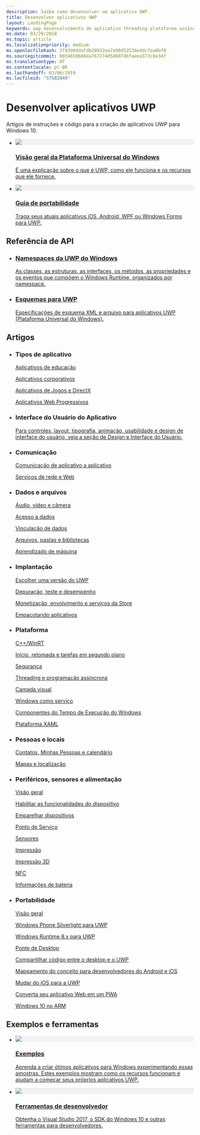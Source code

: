 ```yaml
---
description: Saiba como desenvolver um aplicativo UWP.
title: Desenvolver aplicativos UWP
layout: LandingPage
keywords: uwp desenvolvimento de aplicativo threading plataforma assíncrona visão geral portal desenvolver desenvolvedores
ms.date: 03/29/2018
ms.topic: article
ms.localizationpriority: medium
ms.openlocfilehash: 2f8390ddafdb20032ea7a96d52534e4dcfaa6bf0
ms.sourcegitcommit: b034650b684a767274d5d88746faeea373c8e34f
ms.translationtype: HT
ms.contentlocale: pt-BR
ms.lasthandoff: 03/06/2019
ms.locfileid: "57582040"
---
```

<div> 
<h1>Desenvolver aplicativos UWP</h1>
<p>Artigos de instruções e código para a criação de aplicativos UWP para Windows 10. </p> 
</div>

<ul class="panelContent cardsH" style="margin-left: 1px">
    <li>
        <a href="/windows/uwp/get-started/universal-application-platform-guide" style="display:block">
        <div class="cardSize">
            <div class="cardPadding">
                <div class="card">
                    <div class="cardImageOuter">
                        <div class="cardImage" style="background-color: #f2f2f2">                 
                            <img src="https://docs.microsoft.com//media/hubs/windows/win_developer-uwp.svg" alt=" "/>
                        </div>
                    </div>
                    <div class="cardText">
                        <h3>Visão geral da Plataforma Universal do Windows</h3>
                        <p>É uma explicação sobre o que é UWP, como ele funciona e os recursos que ele fornece.</p>
                    </div>
                </div>
            </div>
        </div>
        </a>
    </li>
    <li>
        <a href="/windows/uwp/porting/index" style="display:block">
        <div class="cardSize">
            <div class="cardPadding">
                <div class="card">
                    <div class="cardImageOuter">
                        <div class="cardImage" style="background-color: #f2f2f2">                
                            <img src="https://docs.microsoft.com/media/illustrations/teams-fast-track.svg" alt=" " />
                        </div>
                    </div>                
                    <div class="cardText">
                        <h3>Guia de portabilidade</h3>
                        <p>Traga seus atuais aplicativos iOS, Android, WPF ou Windows Forms para UWP. </p>
                    </div>
                </div>
            </div>
        </div>
        </a>
    </li>                 
</ul>

## <a name="api-reference"></a>Referência de API

<ul class="panelContent cardsH" style="margin-left: 1px">
    <li>
        <a href="/uwp/api" style="display:block">
        <div class="cardSize">
            <div class="cardPadding">
                <div class="card">
                    <div class="cardText">
                        <h3>Namespaces da UWP do Windows</h3>
                        <p>As classes, as estruturas, as interfaces, os métodos, as propriedades e os eventos que compõem o Windows Runtime, organizados por namespace.</p>
                    </div>
                </div>
            </div>
        </div>
        </a>
    </li>
    <li>
        <a href="/uwp/schemas/" style="display:block">
        <div class="cardSize">
            <div class="cardPadding">
                <div class="card">
                    <div class="cardText">
                        <h3>Esquemas para UWP</h3>
                        <p>Especificações de esquema XML e arquivo para aplicativos UWP (Plataforma Universal do Windows). </p>
                    </div>
                </div>
            </div>
        </div>
        </a>
    </li>                 
</ul>

## <a name="articles"></a>Artigos

<ul class="panelContent cardsL" style="margin-left: 1px">
    <li>              
        <div style="display:block" class="cardSize">
            <div style="display:block" class="cardPadding">
                <div style="display:block" class="card">
                    <div style="display:block" class="cardText">
                        <h3>Tipos de aplicativo</h3>
                        <p style="display: block;"><a  href="/windows/uwp/apps-for-education/">Aplicativos de educação</a></p>
                        <p style="display: block;"><a  href="/windows/uwp/enterprise/">Aplicativos corporativos</a></p>
                        <p style="display: block;"><a  href="/windows/uwp/gaming/">Aplicativos de Jogos e DirectX</a></p>
                        <p style="display: block;"><a  href="/microsoft-edge/progressive-web-apps">Aplicativos Web Progressivos</a></p>
                    </div>
                </div>
            </div>
        </div>        
    </li>  
    <li>
        <div style="display:block" class="cardSize">
            <div style="display:block" class="cardPadding">
                <div style="display:block" class="card">
                    <div style="display:block" class="cardText">
                        <h3>Interface do Usuário do Aplicativo</h3>
                        <p><a href="https://developer.microsoft.com/windows/apps/design">Para controles, layout, tipografia, animação, usabilidade e design de interface do usuário, veja a seção de Design e Interface do Usuário.</a></p>
                    </div>
                </div>
            </div>
        </div>
    </li>       
    <li>    
        <div style="display:block" class="cardSize">
            <div style="display:block" class="cardPadding">
                <div style="display:block" class="card">
                    <div style="display:block" class="cardText">
                        <h3>Comunicação</h3>
                        <p><a style="display:block" href="/windows/uwp/app-to-app/">Comunicação de aplicativo a aplicativo</a></p>
                        <p><a style="display:block" href="/windows/uwp/networking/">Serviços de rede e Web</a></p>
                    </div>
                </div>
            </div>
        </div>
    </li>
    <li>
        <div style="display:block"  class="cardSize">
            <div style="display:block"  class="cardPadding">
                <div style="display:block"  class="card">
                    <div style="display:block"  class="cardText">
                        <h3>Dados e arquivos</h3>
                        <p style="display:block"><a href="/windows/uwp/audio-video-camera/">Áudio, vídeo e câmera</a></p>
                        <p><a href="/windows/uwp/data-access/" style="display:block" >Acesso a dados</a></p>
                        <p><a href="/windows/uwp/data-binding/"style="display:block" >Vinculação de dados</a></p>
                        <p><a href="/windows/uwp/files/" style="display:block" >Arquivos, pastas e bibliotecas</a></p>
                        <p style="display:block"><a href="/windows/uwp/machine-learning/">Aprendizado de máquina</a></p>
                    </div>
                </div>
            </div>
        </div>
    </li>    
    <li>              
        <div class="cardSize" style="display:block">
            <div class="cardPadding" style="display:block">
                <div class="card" style="display:block">
                    <div class="cardText" style="display:block">
                        <h3>Implantação</h3>
                        <p style="display:block"><a href="/windows/uwp/updates-and-versions/choose-a-uwp-version">Escolher uma versão do UWP</a></p>
                        <p style="display:block"><a href="/windows/uwp/debug-test-perf/">Depuração, teste e desempenho</a></p>
                        <p style="display:block"><a href="/windows/uwp/monetize/">Monetização, envolvimento e serviços da Store</a></p>                        
                        <p style="display:block"><a href="/windows/uwp/packaging/">Empacotando aplicativos</a></p>
                    </div>
                </div>
            </div>
        </div>        
    </li>       
    <li>              
        <div style="display:block" class="cardSize">
            <div style="display:block" class="cardPadding">
                <div style="display:block" class="card">
                    <div style="display:block" class="cardText">
                        <h3>Plataforma</h3>
                        <p style="display:block"><a href="/windows/uwp/cpp-and-winrt-apis/">C++/WinRT</a></p>
                        <p style="display:block"><a href="/windows/uwp/launch-resume/">Início, retomada e tarefas em segundo plano</a></p>
                        <p style="display:block"><a href="/windows/uwp/security/">Segurança</a></p>
                        <p style="display:block"><a href="/windows/uwp/threading-async/">Threading e programação assíncrona</a></p>
                        <p style="display:block"><a href="/windows/uwp/composition/visual-layer">Camada visual</a></p>
                        <p style="display:block"><a href="/windows/uwp/updates-and-versions/application-development-for-windows-as-a-service">Windows como serviço</a></p>
                        <p style="display:block"><a href="/windows/uwp/winrt-components/">Componentes do Tempo de Execução do Windows</a></p>                 
                        <p style="display:block"><a href="/windows/uwp/xaml-platform/">Plataforma XAML</a></p>                    
                    </div>
                </div>
            </div>
        </div>        
    </li>
     <li>              
        <div style="display:block" class="cardSize">
            <div style="display:block" class="cardPadding">
                <div style="display:block" class="card">
                    <div style="display:block" class="cardText">
                        <h3>Pessoas e locais</h3>
                        <p style="display:block"><a href="/windows/uwp/contacts-and-calendar/">Contatos, Minhas Pessoas e calendário</a></p>
                        <p style="display:block"><a href="/windows/uwp/maps-and-location/">Mapas e localização</a></p>
                    </div>
                </div>
            </div>
        </div>        
    </li>      
     <li>              
        <div style="display:block" class="cardSize">
            <div style="display:block" class="cardPadding">
                <div style="display:block" class="card">
                    <div style="display:block" class="cardText">
                        <h3>Periféricos, sensores e alimentação</h3>
                        <p style="display:block"><a href="/windows/uwp/contacts-and-calendar/">Visão geral</a></p>
                        <p style="display:block"><a href="/windows/uwp/devices-sensors/enable-device-capabilities">Habilitar as funcionalidades do dispositivo</a></p>
                        <p style="display:block"><a href="/windows/uwp/devices-sensors/pair-devices">Emparelhar dispositivos</a></p>
                        <p style="display:block"><a href="/windows/uwp/devices-sensors/point-of-service">Ponto de Serviço</a></p>
                        <p style="display:block"><a href="/windows/uwp/devices-sensors/sensors">Sensores</a></p>
                        <p style="display:block"><a href="/windows/uwp/devices-sensors/printing-and-scanning">Impressão</a></p>
                        <p style="display:block"><a href="/windows/uwp/devices-sensors/3d-printing">Impressão 3D</a></p>
                        <p style="display:block"><a href="/windows/uwp/devices-sensors/nfc">NFC</a></p>
                        <p style="display:block"><a href="/windows/uwp/devices-sensors/get-battery-info">Informações de bateria</a></p>
                    </div>
                </div>
            </div>
        </div>        
    </li> 
     <li>              
        <div style="display:block" class="cardSize">
            <div style="display:block" class="cardPadding">
                <div style="display:block" class="card">
                    <div style="display:block" class="cardText">
                        <h3>Portabilidade</h3>
                        <p style="display:block"><a href="/windows/uwp/porting/">Visão geral</a></p>
                        <p style="display:block"><a href="/windows/uwp/porting/wpsl-to-uwp-root">Windows Phone Silverlight para UWP</a></p>
                        <p style="display:block"><a href="/windows/uwp/porting/w8x-to-uwp-root">Windows Runtime 8.x para UWP</a></p>
                        <p style="display:block"><a href="/windows/uwp/porting/desktop-to-uwp-root">Ponte de Desktop</a></p>
                        <p style="display:block"><a href="/windows/uwp/porting/desktop-to-uwp-migrate">Compartilhar código entre o desktop e o UWP</a></p>
                        <p style="display:block"><a href="/windows/uwp/porting/android-ios-uwp-map">Mapeamento do conceito para desenvolvedores do Android e iOS</a></p>
                        <p style="display:block"><a href="/windows/uwp/porting/ios-to-uwp-root">Mudar do iOS para a UWP</a></p>
                        <p style="display:block"><a href="/microsoft-edge/progressive-web-apps">Converta seu aplicativo Web em um PWA</a></p>
                        <p style="display:block"><a href="/windows/uwp/porting/apps-on-arm">Windows 10 no ARM</a></p>
                    </div>
                </div>
            </div>
        </div>        
    </li>           
    <!-- <li>              
        <div style="display:block" class="cardSize">
            <div style="display:block" class="cardPadding">
                <div style="display:block" class="card">
                    <div style="display:block" class="cardText">
                        <h3>Processes and threading</h3>
                        <p style="display:block"><a href="/windows/uwp/launch-resume/">Launching, resuming, and background tasks</a></p>
                        <p style="display:block"><a href="/windows/uwp/threading-async/">Threading and async programming</a></p>
                    </div>
                </div>
            </div>
        </div>        
    </li>                         -->
</ul>


 ## <a name="samples-and-tools"></a>Exemplos e ferramentas

 <ul class="panelContent cardsH" style="margin-left: 1px">
    <li>
        <a href="https://developer.microsoft.com/windows/samples">
        <div class="cardSize">
            <div class="cardPadding">
                <div class="card">
                    <div class="cardImageOuter">
                        <div class="cardImage" style="background-color: #f2f2f2">                 
                            <img src="https://docs.microsoft.com/media/illustrations/sql-database-develop.svg" alt=" "/>
                        </div>
                    </div>
                    <div class="cardText">
                        <h3>Exemplos</h3>
                        <p> Aprenda a criar ótimos aplicativos para Windows experimentando essas amostras. Estes exemplos mostram como os recursos funcionam e ajudam a começar seus próprios aplicativos UWP.</p>
                    </div>
                </div>
            </div>
        </div>
        </a>
    </li>
    <li>
        <a href="https://developer.microsoft.com/windows/downloads" style="display:block">
        <div class="cardSize">
            <div class="cardPadding">
                <div class="card">
                    <div class="cardImageOuter">
                        <div class="cardImage" style="background-color: #f2f2f2">                
                            <img src="https://docs.microsoft.com/media/illustrations/sql-get-started-download.svg" alt=" " />
                        </div>
                    </div>                
                    <div class="cardText">
                        <h3>Ferramentas de desenvolvedor</h3>
                        <p>Obtenha o Visual Studio 2017, o SDK do Windows 10 e outras ferramentas para desenvolvedores.</p>
                    </div>
                </div>
            </div>
        </div>
        </a>
    </li>                 
</ul>


 